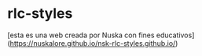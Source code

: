 # rlc-styles
[esta es una web creada por Nuska con fines educativos]
(https://nuskalore.github.io/nsk-rlc-styles.github.io/)
